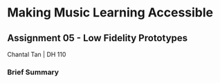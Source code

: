 # **Making Music Learning Accessible**
## Assignment 05 - Low Fidelity Prototypes
Chantal Tan | DH 110

### Brief Summary
